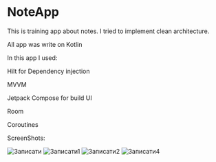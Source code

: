 # NoteApp
This is training app about notes. I tried to implement clean architecture.

All app was write on Kotlin

In this app I used:

Hilt for Dependency injection

MVVM

Jetpack Compose for build UI

Room

Coroutines

ScreenShots:


![Записати](https://user-images.githubusercontent.com/79098489/135841836-4a9da395-8f48-4f31-b0b5-c5415eb3aaf3.PNG)
![Записати1](https://user-images.githubusercontent.com/79098489/135841841-cedc6806-0bf1-4e28-a4f7-5509eddee73f.PNG)
![Записати2](https://user-images.githubusercontent.com/79098489/135841842-ef76fbc2-4c6c-4232-8928-45e43bf71455.PNG)
![Записати4](https://user-images.githubusercontent.com/79098489/135841844-b004ae59-97a0-4cda-9785-760d1a7f41ad.PNG)
